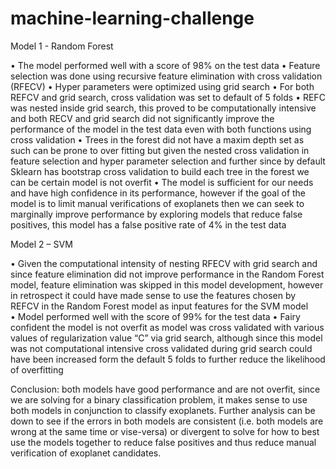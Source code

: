 # machine-learning-challenge

Model 1 - Random Forest 

•	The model performed well with a score of 98% on the test data
•	Feature selection was done using recursive feature elimination with cross validation (RFECV)
•	Hyper parameters were optimized using grid search
•	For both REFCV and grid search, cross validation was set to default of 5 folds 
•	REFC was nested inside grid search, this proved to be computationally intensive and both RECV and grid search did not significantly improve the performance of the model in the test data even with both functions using cross validation 
•	Trees in the forest did not have a maxim depth set as such can be prone to over fitting but given the nested cross validation in feature selection and hyper parameter selection and further since by default Sklearn has bootstrap cross validation to build each tree in the forest we can be certain model is not overfit 
•	The model is sufficient for our needs and have high confidence in its performance, however if the goal of the model is to limit manual verifications of exoplanets then we can seek to marginally improve performance by exploring models that reduce false positives, this model has a false positive rate of 4% in the test data     

Model 2 – SVM

•	Given the computational intensity of nesting RFECV with grid search and since feature elimination did not improve performance in the Random Forest model, feature elimination was skipped in this model development, however in retrospect it could have made sense to use the features chosen by REFCV in the Random Forest model as input features for the SVM model    
•	Model performed well with the score of 99% for the test data 
•	Fairy confident the model is not overfit as model was cross validated with various values of regularization value “C” via grid search, although since this model was not computational intensive cross validated during grid search could have been increased form the default 5 folds to further reduce the likelihood of overfitting 

Conclusion: both models have good performance and are not overfit, since we are solving for a binary classification problem, it makes sense to use both models in conjunction to classify exoplanets. Further analysis can be down to see if the errors in both models are consistent (i.e. both models are wrong at the same time or vise-versa) or divergent to solve for how to best use the models together to reduce false positives and thus reduce manual verification of exoplanet candidates. 
